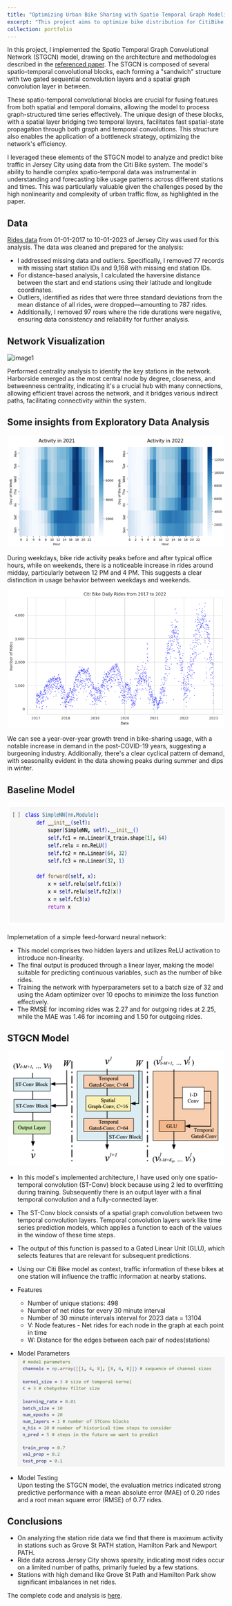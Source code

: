 ```yaml
---
title: "Optimizing Urban Bike Sharing with Spatio Temporal Graph Modeling"
excerpt: "This project aims to optimize bike distribution for CitiBike using a STGCN model. It involves cleaning and analyzing ride data, identifying key patterns through network analysis, and predicting bike traffic at various stations."
collection: portfolio
---
```


In this project, I implemented the Spatio Temporal Graph Convolutional Network (STGCN) model, drawing on the architecture and methodologies described in the [referenced paper](https://arxiv.org/abs/1709.04875). The STGCN is composed of several spatio-temporal convolutional blocks, each forming a "sandwich" structure with two gated sequential convolution layers and a spatial graph convolution layer in between​​.

These spatio-temporal convolutional blocks are crucial for fusing features from both spatial and temporal domains, allowing the model to process graph-structured time series effectively​​. The unique design of these blocks, with a spatial layer bridging two temporal layers, facilitates fast spatial-state propagation through both graph and temporal convolutions. This structure also enables the application of a bottleneck strategy, optimizing the network's efficiency​​.

I leveraged these elements of the STGCN model to analyze and predict bike traffic in Jersey City using data from the Citi Bike system. The model's ability to handle complex spatio-temporal data was instrumental in understanding and forecasting bike usage patterns across different stations and times. This was particularly valuable given the challenges posed by the high nonlinearity and complexity of urban traffic flow, as highlighted in the paper​​.

## Data
[Rides data](https://ride.citibikenyc.com/system-data) from 01-01-2017 to 10-01-2023 of Jersey City was used for this analysis.
The data was cleaned and prepared for the analysis:
* I addressed missing data and outliers. Specifically, I removed 77 records with missing start station IDs and 9,168 with missing end station IDs. 
* For distance-based analysis, I calculated the haversine distance between the start and end stations using their latitude and longitude coordinates. 
* Outliers, identified as rides that were three standard deviations from the mean distance of all rides, were dropped—amounting to 787 rides. 
* Additionally, I removed 97 rows where the ride durations were negative, ensuring data consistency and reliability for further analysis. 

## Network Visualization
![image1](/images/stgcn_streetmap.png)

Performed centrality analysis to identify the key stations in the network. Harborside emerged as the most central node by degree, closeness, and betweenness centrality, indicating it's a crucial hub with many connections, allowing efficient travel across the network, and it bridges various indirect paths, facilitating connectivity within the system.

## Some insights from Exploratory Data Analysis

![image](/images/stgcn_yearhmap.png)

During weekdays, bike ride activity peaks before and after typical office hours, while on weekends, there is a noticeable increase in rides around midday, particularly between 12 PM and 4 PM. This suggests a clear distinction in usage behavior between weekdays and weekends.

![image](/images/stgcn_yearly.png)

We can see a year-over-year growth trend in bike-sharing usage, with a notable increase in demand in the post-COVID-19 years, suggesting a burgeoning industry. Additionally, there's a clear cyclical pattern of demand, with seasonality evident in the data showing peaks during summer and dips in winter.

## Baseline Model

![image](/images/stgcn_snn.png)

Implemetation of a simple feed-forward neural network:
* This model comprises two hidden layers and utilizes ReLU activation to introduce non-linearity.
* The final output is produced through a linear layer, making the model suitable for predicting continuous variables, such as the number of bike rides.
* Training the network with hyperparameters set to a batch size of 32 and using the Adam optimizer over 10 epochs to minimize the loss function effectively.
* The RMSE for incoming rides was 2.27 and for outgoing rides at 2.25, while the MAE was 1.46 for incoming and 1.50 for outgoing rides. 

## STGCN Model

![image](/images/stgcn.png)

* In this model's implemented architecture, I have used only one spatio-temporal convolution (ST-Conv) block because using 2 led to overfitting during training. Subsequently there is an output layer with a final temporal convolution and a fully-connected layer.
* The ST-Conv block consists of a spatial graph convolution between two temporal convolution layers. Temporal convolution layers work like time series prediction models, which applies a function to each of the values in the window of these time steps. 
* The output of this function is passed to a Gated Linear Unit (GLU), which selects features that are
relevant for subsequent predictions. 
* Using our Citi Bike model as context, traffic information of these bikes at one station will influence the traffic information at nearby stations.

* Features
    * Number of unique stations: 498
    * Number of net rides for every 30 minute interval
    * Number of 30 minute intervals interval for 2023 data = 13104
    * V: Node features - Net rides for each node in the graph at each point in time
    * W: Distance for the edges between each pair of nodes(stations)

* Model Parameters
   ![image](/images/stgcn_parameters.png)

* Model Testing             
    Upon testing the STGCN model, the evaluation metrics indicated strong predictive performance with a mean absolute error (MAE) of 0.20 rides and a root mean square error (RMSE) of 0.77 rides. 
    
## Conclusions
* On analyzing the station ride data we find that there is maximum activity in stations such as Grove St PATH station, Hamilton Park and Newport PATH. 
* Ride data across Jersey City shows sparsity, indicating most rides occur on a limited number of paths, primarily fueled by a few stations.
* Stations with high demand like Grove St Path and Hamilton Park show significant imbalances in net rides.

The complete code and analysis is [here](https://github.com/srushtii-m/Jersey-City-CitiBike-Demand-Prediction).